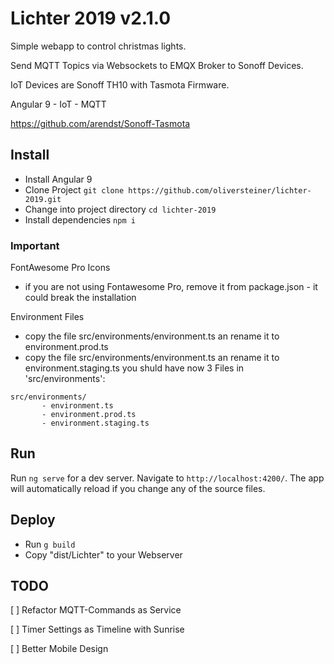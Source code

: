 # Lichter 2019 v2.1.0

Simple webapp to control christmas lights.

Send MQTT Topics via Websockets to EMQX Broker to Sonoff Devices.

IoT Devices are Sonoff TH10 with Tasmota Firmware.

Angular 9 - IoT -  MQTT

https://github.com/arendst/Sonoff-Tasmota



## Install
- Install Angular 9
- Clone Project `git clone https://github.com/oliversteiner/lichter-2019.git`
- Change into project directory `cd lichter-2019`
- Install dependencies `npm i`

### Important
FontAwesome Pro Icons
- if you are not using Fontawesome Pro, remove it from package.json - it could break the installation


Environment Files
- copy the file src/environments/environment.ts an rename it to environment.prod.ts
- copy the file src/environments/environment.ts an rename it to environment.staging.ts
you shuld have now 3 Files in 'src/environments':
```
src/environments/
       - environment.ts
       - environment.prod.ts
       - environment.staging.ts
```


## Run 
Run `ng serve` for a dev server. 
Navigate to `http://localhost:4200/`. 
The app will automatically reload if you change any of the source files.

## Deploy
- Run `g build`
- Copy "dist/Lichter" to your Webserver


## TODO

[ ] Refactor MQTT-Commands as Service

[ ] Timer Settings as Timeline with Sunrise

[ ] Better Mobile Design
